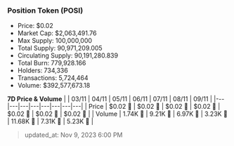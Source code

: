 
  ### Position Token (POSI)
  - Price: $0.02
  - Market Cap: $2,063,491.76
  - Max Supply: 100,000,000
  - Total Supply: 90,971,209.005
  - Circulating Supply: 90,191,280.839
  - Total Burn: 779,928.166
  - Holders: 734,336
  - Transactions: 5,724,464
  - Volume: $392,577,673.18

  **7D Price & Volume**
  | | 03&#x2F;11 | 04&#x2F;11 | 05&#x2F;11 | 06&#x2F;11 | 07&#x2F;11 | 08&#x2F;11 | 09&#x2F;11 |
  |---|---|---|---|---|---|---|---|
  | Price | $0.02 🔻 | $0.02 🔻 | $0.02 🚀 | $0.02 🚀 | $0.02 🔻 | $0.02 🚀 | $0.02 🔻 |
  | Volume | 1.74K 🔻 | 9.21K 🚀 | 6.97K 🔻 | 3.23K 🔻 | 11.68K 🚀 | 7.31K 🔻 | 5.23K 🔻 |

  > updated_at: Nov 9, 2023 6:00 PM
